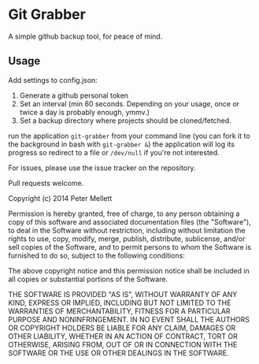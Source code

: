 # Git Grabber

A simple github backup tool, for peace of mind.

## Usage

Add settings to config.json:

1. Generate a github personal token
2. Set an interval (min 60 seconds. Depending on your usage, once or twice a day is probably enough, ymmv.)
3. Set a backup directory where projects should be cloned/fetched.

run the application `git-grabber` from your command line (you can fork it to the background in bash with `git-grabber &`) the application will log its progress so redirect to a file or `/dev/null` if you're not interested.

For issues, please use the issue tracker on the repository.

Pull requests welcome.

Copyright (c) 2014 Peter Mellett

Permission is hereby granted, free of charge, to any person obtaining a copy
of this software and associated documentation files (the "Software"), to deal
in the Software without restriction, including without limitation the rights
to use, copy, modify, merge, publish, distribute, sublicense, and/or sell
copies of the Software, and to permit persons to whom the Software is
furnished to do so, subject to the following conditions:

The above copyright notice and this permission notice shall be included in all
copies or substantial portions of the Software.

THE SOFTWARE IS PROVIDED "AS IS", WITHOUT WARRANTY OF ANY KIND, EXPRESS OR
IMPLIED, INCLUDING BUT NOT LIMITED TO THE WARRANTIES OF MERCHANTABILITY,
FITNESS FOR A PARTICULAR PURPOSE AND NONINFRINGEMENT. IN NO EVENT SHALL THE
AUTHORS OR COPYRIGHT HOLDERS BE LIABLE FOR ANY CLAIM, DAMAGES OR OTHER
LIABILITY, WHETHER IN AN ACTION OF CONTRACT, TORT OR OTHERWISE, ARISING FROM,
OUT OF OR IN CONNECTION WITH THE SOFTWARE OR THE USE OR OTHER DEALINGS IN THE
SOFTWARE.
